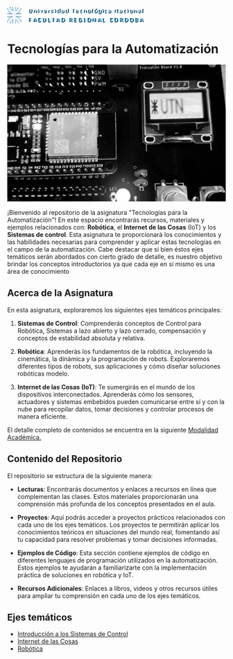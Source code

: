 ![logo_TpA](./assets/logoutn.gif)

# Tecnologías para la Automatización
![logo_TpA](./assets/placa_jpp.jpg)


¡Bienvenido al repositorio de la asignatura "Tecnologías para la Automatización"! En este espacio encontrarás recursos, materiales y ejemplos relacionados con: **Robótica**, el **Internet de las Cosas** (IoT) y los **Sistemas de control**. Esta asignatura te proporcionará los conocimientos y las habilidades necesarias para comprender y aplicar estas tecnologías en el campo de la automatización. Cabe destacar que si bien éstos ejes temáticos serán abordados con cierto grado de detalle, es nuestro objetivo brindar los conceptos introductorios ya que cada eje en sí mismo es una área de conocimiento

## Acerca de la Asignatura

En esta asignatura, exploraremos los siguientes ejes temáticos principales:

1. **Sistemas de Control**: Comprenderás conceptos de Control para Robótica, Sistemas a lazo abierto y
lazo cerrado, compensación y conceptos de estabilidad absoluta y relativa.

2. **Robótica**: Aprenderás los fundamentos de la robótica, incluyendo la cinemática, la dinámica y la programación de robots. Exploraremos diferentes tipos de robots, sus aplicaciones y cómo diseñar soluciones robóticas modelo.

3. **Internet de las Cosas (IoT)**: Te sumergirás en el mundo de los dispositivos interconectados. Aprenderás cómo los sensores, actuadores y sistemas embebidos pueden comunicarse entre sí y con la nube para recopilar datos, tomar decisiones y controlar procesos de manera eficiente.


El detalle completo de contenidos se encuentra en la siguiente [Modalidad Académica.](./assets/2023%20-%20TOC%20-%20Planificación%20de%20Tecnologías%20para%20la%20Automatización.pdf)

## Contenido del Repositorio

El repositorio se estructura de la siguiente manera:

- **Lecturas**: Encontrarás documentos y enlaces a recursos en línea que complementan las clases. Estos materiales proporcionarán una comprensión más profunda de los conceptos presentados en el aula.

- **Proyectos**: Aquí podrás acceder a proyectos prácticos relacionados con cada uno de los ejes temáticos. Los proyectos te permitirán aplicar los conocimientos teóricos en situaciones del mundo real, fomentando así tu capacidad para resolver problemas y tomar decisiones informadas.

- **Ejemplos de Código**: Esta sección contiene ejemplos de código en diferentes lenguajes de programación utilizados en la automatización. Estos ejemplos te ayudarán a familiarizarte con la implementación práctica de soluciones en robótica y IoT.

- **Recursos Adicionales**: Enlaces a libros, videos y otros recursos útiles para ampliar tu comprensión en cada uno de los ejes temáticos.

## Ejes temáticos

- [Introducción a los Sistemas de Control](./Control/README.md)
- [Internet de las Cosas](./IoT/README.md)
- [Robótica](./Robótica/README.md)